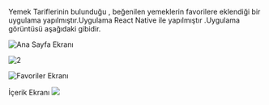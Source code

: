 Yemek Tariflerinin bulunduğu , beğenilen yemeklerin favorilere eklendiği bir uygulama yapılmıştır.Uygulama React Native ile yapılmıştır .Uygulama görüntüsü aşağıdaki gibidir.


  ![Ana Sayfa Ekranı](https://github.com/bcerenh/FoodRecipeReactNative/assets/148719590/4b3da15a-7ea6-4dc0-84dc-dc4ad33eb654)


![2](https://github.com/bcerenh/FoodRecipeReactNative/assets/148719590/5d8a0500-163f-4817-bd79-7ec825bab399)


![Favoriler Ekranı](https://github.com/bcerenh/FoodRecipeReactNative/assets/148719590/f6a1ad5f-5486-4d90-8e80-556cf449c60f)


İçerik Ekranı ![](https://github.com/bcerenh/FoodRecipeReactNative/assets/148719590/d59b04ca-a07f-4c3a-9c0f-02090e7299e6)

